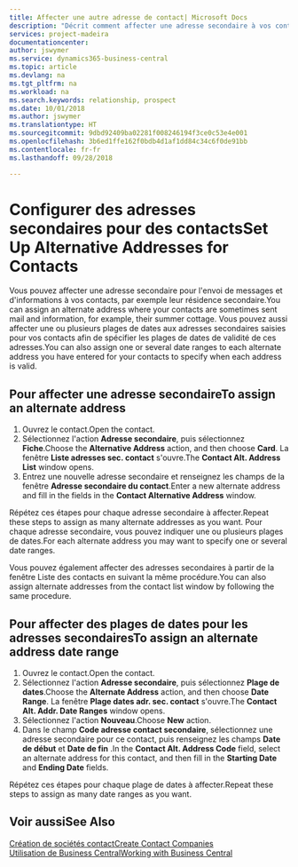 ```yaml
---
title: Affecter une autre adresse de contact| Microsoft Docs
description: "Décrit comment affecter une adresse secondaire à vos contacts ou prospects, où ils reçoivent parfois des informations."
services: project-madeira
documentationcenter: 
author: jswymer
ms.service: dynamics365-business-central
ms.topic: article
ms.devlang: na
ms.tgt_pltfrm: na
ms.workload: na
ms.search.keywords: relationship, prospect
ms.date: 10/01/2018
ms.author: jswymer
ms.translationtype: HT
ms.sourcegitcommit: 9dbd92409ba02281f008246194f3ce0c53e4e001
ms.openlocfilehash: 3b6ed1ffe162f0bdb4d1af1dd84c34c6f0de91bb
ms.contentlocale: fr-fr
ms.lasthandoff: 09/28/2018

---
```

# <a name="set-up-alternative-addresses-for-contacts"></a><span data-ttu-id="431b0-103">Configurer des adresses secondaires pour des contacts</span><span class="sxs-lookup"><span data-stu-id="431b0-103">Set Up Alternative Addresses for Contacts</span></span>
<span data-ttu-id="431b0-104">Vous pouvez affecter une adresse secondaire pour l'envoi de messages et d'informations à vos contacts, par exemple leur résidence secondaire.</span><span class="sxs-lookup"><span data-stu-id="431b0-104">You can assign an alternate address where your contacts are sometimes sent mail and information, for example, their summer cottage.</span></span> <span data-ttu-id="431b0-105">Vous pouvez aussi affecter une ou plusieurs plages de dates aux adresses secondaires saisies pour vos contacts afin de spécifier les plages de dates de validité de ces adresses.</span><span class="sxs-lookup"><span data-stu-id="431b0-105">You can also assign one or several date ranges to each alternate address you have entered for your contacts to specify when each address is valid.</span></span>

## <a name="to-assign-an-alternate-address"></a><span data-ttu-id="431b0-106">Pour affecter une adresse secondaire</span><span class="sxs-lookup"><span data-stu-id="431b0-106">To assign an alternate address</span></span>
1. <span data-ttu-id="431b0-107">Ouvrez le contact.</span><span class="sxs-lookup"><span data-stu-id="431b0-107">Open the contact.</span></span>
2. <span data-ttu-id="431b0-108">Sélectionnez l'action **Adresse secondaire**, puis sélectionnez **Fiche**.</span><span class="sxs-lookup"><span data-stu-id="431b0-108">Choose the **Alternative Address** action, and then choose **Card**.</span></span> <span data-ttu-id="431b0-109">La fenêtre **Liste adresses sec. contact** s'ouvre.</span><span class="sxs-lookup"><span data-stu-id="431b0-109">The **Contact Alt. Address List** window opens.</span></span>
3. <span data-ttu-id="431b0-110">Entrez une nouvelle adresse secondaire et renseignez les champs de la fenêtre **Adresse secondaire du contact**.</span><span class="sxs-lookup"><span data-stu-id="431b0-110">Enter a new alternate address and fill in the fields in the **Contact Alternative Address** window.</span></span>

<span data-ttu-id="431b0-111">Répétez ces étapes pour chaque adresse secondaire à affecter.</span><span class="sxs-lookup"><span data-stu-id="431b0-111">Repeat these steps to assign as many alternate addresses as you want.</span></span> <span data-ttu-id="431b0-112">Pour chaque adresse secondaire, vous pouvez indiquer une ou plusieurs plages de dates.</span><span class="sxs-lookup"><span data-stu-id="431b0-112">For each alternate address you may want to specify one or several date ranges.</span></span>

<span data-ttu-id="431b0-113">Vous pouvez également affecter des adresses secondaires à partir de la fenêtre Liste des contacts en suivant la même procédure.</span><span class="sxs-lookup"><span data-stu-id="431b0-113">You can also assign alternate addresses from the contact list window by following the same procedure.</span></span>

## <a name="to-assign-an-alternate-address-date-range"></a><span data-ttu-id="431b0-114">Pour affecter des plages de dates pour les adresses secondaires</span><span class="sxs-lookup"><span data-stu-id="431b0-114">To assign an alternate address date range</span></span>
1. <span data-ttu-id="431b0-115">Ouvrez le contact.</span><span class="sxs-lookup"><span data-stu-id="431b0-115">Open the contact.</span></span>
2. <span data-ttu-id="431b0-116">Sélectionnez l'action **Adresse secondaire**, puis sélectionnez **Plage de dates**.</span><span class="sxs-lookup"><span data-stu-id="431b0-116">Choose the **Alternate Address** action, and then choose **Date Range**.</span></span> <span data-ttu-id="431b0-117">La fenêtre **Plage dates adr. sec. contact** s'ouvre.</span><span class="sxs-lookup"><span data-stu-id="431b0-117">The **Contact Alt. Addr. Date Ranges** window opens.</span></span>
3. <span data-ttu-id="431b0-118">Sélectionnez l'action **Nouveau**.</span><span class="sxs-lookup"><span data-stu-id="431b0-118">Choose **New** action.</span></span>
4. <span data-ttu-id="431b0-119">Dans le champ **Code adresse contact secondaire**, sélectionnez une adresse secondaire pour ce contact, puis renseignez les champs **Date de début** et **Date de fin** .</span><span class="sxs-lookup"><span data-stu-id="431b0-119">In the **Contact Alt. Address Code** field, select an alternate address for this contact, and then fill in the **Starting Date** and **Ending Date** fields.</span></span>

<span data-ttu-id="431b0-120">Répétez ces étapes pour chaque plage de dates à affecter.</span><span class="sxs-lookup"><span data-stu-id="431b0-120">Repeat these steps to assign as many date ranges as you want.</span></span>

## <a name="see-also"></a><span data-ttu-id="431b0-121">Voir aussi</span><span class="sxs-lookup"><span data-stu-id="431b0-121">See Also</span></span>
[<span data-ttu-id="431b0-122">Création de sociétés contact</span><span class="sxs-lookup"><span data-stu-id="431b0-122">Create Contact Companies</span></span>](marketing-create-contact-companies.md)  
[<span data-ttu-id="431b0-123">Utilisation de Business Central</span><span class="sxs-lookup"><span data-stu-id="431b0-123">Working with Business Central</span></span>](ui-work-product.md)

